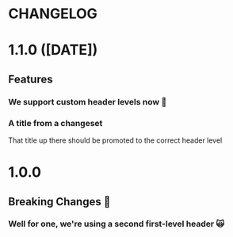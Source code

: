 # CHANGELOG

# 1.1.0 ([DATE])

## Features

### We support custom header levels now 🎉

### A title from a changeset

That title up there should be promoted to the correct header level

# 1.0.0

## Breaking Changes 🍳

### Well for one, we're using a second first-level header 🙀

